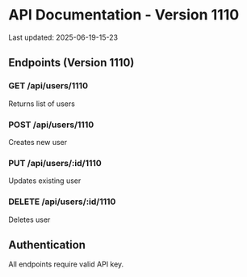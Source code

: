 # API Documentation - Version 1110
Last updated: 2025-06-19-15-23

## Endpoints (Version 1110)

### GET /api/users/1110
Returns list of users

### POST /api/users/1110
Creates new user

### PUT /api/users/:id/1110
Updates existing user

### DELETE /api/users/:id/1110
Deletes user

## Authentication
All endpoints require valid API key.
